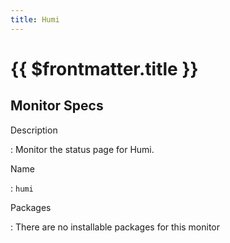 ```yaml
---
title: Humi
---
```


# {{ $frontmatter.title }}

## Monitor Specs

Description

: Monitor the status page for Humi.

Name

: `humi`

Packages

: There are no installable packages for this monitor


<!--@include: /parts/_1.md-->


<!--@include: /parts/_2.md-->